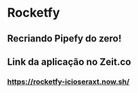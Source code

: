 # Rocketfy
## Recriando Pipefy do zero!
## Link da aplicação no Zeit.co
### https://rocketfy-icioseraxt.now.sh/
